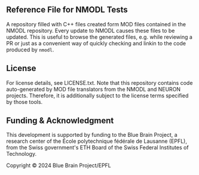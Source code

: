 ## Reference File for NMODL Tests

A repository filled with C++ files created form MOD files contained in
the NMODL repository. Every update to NMODL causes these files to be updated.
This is useful to browse the generated files, e.g. while reviewing a PR or
just as a convenient way of quickly checking and linkin to the code produced
by `nmodl`.

## License

For license details, see LICENSE.txt. Note that this repository contains code
auto-generated by MOD file translators from the NMODL and NEURON projects.
Therefore, it is additionally subject to the license terms specified by those tools.

## Funding & Acknowledgment

This development is supported by funding to the Blue Brain Project, a research
center of the École polytechnique fédérale de Lausanne (EPFL), from the Swiss
government's ETH Board of the Swiss Federal Institutes of Technology.

Copyright © 2024 Blue Brain Project/EPFL


